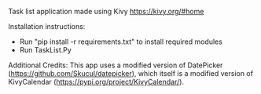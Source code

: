Task list application made using Kivy https://kivy.org/#home

Installation instructions:
* Run "pip install -r requirements.txt" to install required modules
* Run TaskList.Py

Additional Credits:
This app uses a modified version of DatePicker (https://github.com/Skucul/datepicker),
which itself is a modified version of KivyCalendar (https://pypi.org/project/KivyCalendar/).